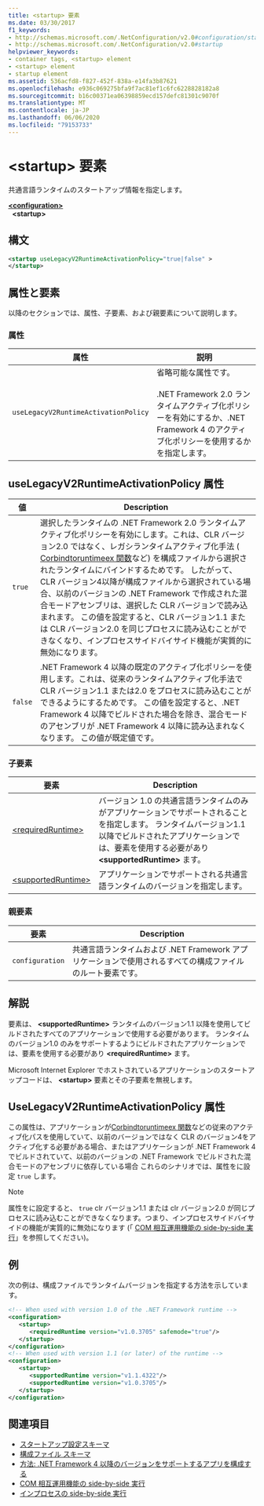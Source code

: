 ```yaml
---
title: <startup> 要素
ms.date: 03/30/2017
f1_keywords:
- http://schemas.microsoft.com/.NetConfiguration/v2.0#configuration/startup
- http://schemas.microsoft.com/.NetConfiguration/v2.0#startup
helpviewer_keywords:
- container tags, <startup> element
- <startup> element
- startup element
ms.assetid: 536acfd8-f827-452f-838a-e14fa3b87621
ms.openlocfilehash: e936c069275bfa9f7ac81ef1c6fc6228828182a8
ms.sourcegitcommit: b16c00371ea06398859ecd157defc81301c9070f
ms.translationtype: MT
ms.contentlocale: ja-JP
ms.lasthandoff: 06/06/2020
ms.locfileid: "79153733"
---
```

# <a name="startup-element"></a>\<startup> 要素

共通言語ランタイムのスタートアップ情報を指定します。

[**\<configuration>**](../configuration-element.md)  
&nbsp;&nbsp;**\<startup>**  

## <a name="syntax"></a>構文

```xml
<startup useLegacyV2RuntimeActivationPolicy="true|false" >
</startup>
```

## <a name="attributes-and-elements"></a>属性と要素

 以降のセクションでは、属性、子要素、および親要素について説明します。

### <a name="attributes"></a>属性

|属性|説明|
|---------------|-----------------|
|`useLegacyV2RuntimeActivationPolicy`|省略可能な属性です。<br /><br /> .NET Framework 2.0 ランタイムアクティブ化ポリシーを有効にするか、.NET Framework 4 のアクティブ化ポリシーを使用するかを指定します。|

## <a name="uselegacyv2runtimeactivationpolicy-attribute"></a>useLegacyV2RuntimeActivationPolicy 属性

|値|Description|
|-----------|-----------------|
|`true`|選択したランタイムの .NET Framework 2.0 ランタイムアクティブ化ポリシーを有効にします。これは、CLR バージョン2.0 ではなく、レガシランタイムアクティブ化手法 ( [Corbindtoruntimeex 関数](../../../unmanaged-api/hosting/corbindtoruntimeex-function.md)など) を構成ファイルから選択されたランタイムにバインドするためです。 したがって、CLR バージョン4以降が構成ファイルから選択されている場合、以前のバージョンの .NET Framework で作成された混合モードアセンブリは、選択した CLR バージョンで読み込まれます。 この値を設定すると、CLR バージョン1.1 または CLR バージョン2.0 を同じプロセスに読み込むことができなくなり、インプロセスサイドバイサイド機能が実質的に無効になります。|
|`false`|.NET Framework 4 以降の既定のアクティブ化ポリシーを使用します。これは、従来のランタイムアクティブ化手法で CLR バージョン1.1 または2.0 をプロセスに読み込むことができるようにするためです。 この値を設定すると、.NET Framework 4 以降でビルドされた場合を除き、混合モードのアセンブリが .NET Framework 4 以降に読み込まれなくなります。 この値が既定値です。|

### <a name="child-elements"></a>子要素

|要素|Description|
|-------------|-----------------|
|[\<requiredRuntime>](requiredruntime-element.md)|バージョン 1.0 の共通言語ランタイムのみがアプリケーションでサポートされることを指定します。 ランタイムバージョン1.1 以降でビルドされたアプリケーションでは、要素を使用する必要があり **\<supportedRuntime>** ます。|
|[\<supportedRuntime>](supportedruntime-element.md)|アプリケーションでサポートされる共通言語ランタイムのバージョンを指定します。|

### <a name="parent-elements"></a>親要素

|要素|Description|
|-------------|-----------------|
|`configuration`|共通言語ランタイムおよび .NET Framework アプリケーションで使用されるすべての構成ファイルのルート要素です。|

## <a name="remarks"></a>解説

 要素は、 **\<supportedRuntime>** ランタイムのバージョン1.1 以降を使用してビルドされたすべてのアプリケーションで使用する必要があります。 ランタイムのバージョン1.0 のみをサポートするようにビルドされたアプリケーションでは、要素を使用する必要があり **\<requiredRuntime>** ます。

 Microsoft Internet Explorer でホストされているアプリケーションのスタートアップコードは、 **\<startup>** 要素とその子要素を無視します。

## <a name="the-uselegacyv2runtimeactivationpolicy-attribute"></a>UseLegacyV2RuntimeActivationPolicy 属性

 この属性は、アプリケーションが[Corbindtoruntimeex 関数](../../../unmanaged-api/hosting/corbindtoruntimeex-function.md)などの従来のアクティブ化パスを使用していて、以前のバージョンではなく CLR のバージョン4をアクティブ化する必要がある場合、またはアプリケーションが .NET Framework 4 でビルドされていて、以前のバージョンの .NET Framework でビルドされた混合モードのアセンブリに依存している場合 これらのシナリオでは、属性をに設定 `true` します。

> [!NOTE]
> 属性をに設定すると、 `true` clr バージョン1.1 または clr バージョン2.0 が同じプロセスに読み込むことができなくなります。つまり、インプロセスサイドバイサイドの機能が実質的に無効になります (「 [COM 相互運用機能の side-by-side 実行](https://docs.microsoft.com/previous-versions/dotnet/netframework-4.0/8t8td04t(v=vs.100))」を参照してください)。

## <a name="example"></a>例

 次の例は、構成ファイルでランタイムバージョンを指定する方法を示しています。

```xml
<!-- When used with version 1.0 of the .NET Framework runtime -->
<configuration>
   <startup>
      <requiredRuntime version="v1.0.3705" safemode="true"/>
   </startup>
</configuration>
<!-- When used with version 1.1 (or later) of the runtime -->
<configuration>
   <startup>
      <supportedRuntime version="v1.1.4322"/>
      <supportedRuntime version="v1.0.3705"/>
   </startup>
</configuration>
```

## <a name="see-also"></a>関連項目

- [スタートアップ設定スキーマ](index.md)
- [構成ファイル スキーマ](../index.md)
- [方法: .NET Framework 4 以降のバージョンをサポートするアプリを構成する](../../../migration-guide/how-to-configure-an-app-to-support-net-framework-4-or-4-5.md)
- [COM 相互運用機能の side-by-side 実行](https://docs.microsoft.com/previous-versions/dotnet/netframework-4.0/8t8td04t(v=vs.100))
- [インプロセスの side-by-side 実行](../../../deployment/in-process-side-by-side-execution.md)
